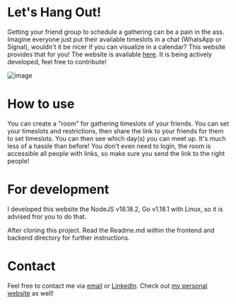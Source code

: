 # Let's Hang Out!
 
Getting your friend group to schedule a gathering can be a pain in the ass. Imagine everyone just put their available timeslots in a chat (WhatsApp or Signal), wouldn't it be nicer if you can visualize in a calendar? This website provides that for you! The website is available [here](https://lets-hang-out.vercel.app/). It is being actively developed, feel free to contribute!

![image](https://github.com/thematthewko114/lets_hang_out/assets/69320035/9bff54fa-ed02-473b-8bca-6bc9b949d9ff)

# How to use

You can create a "room" for gathering timeslots of your friends. You can set your timeslots and restrictions, then share the link to your friends for them to set timeslots. You can then see which day(s) you can meet up. It's much less of a hassle than before! You don't even need to login, the room is accessible all people with links, so make sure you send the link to the right people!

# For development

I developed this website the NodeJS v18.18.2, Go v1.18.1 with Linux, so it is advised fror you to do that.

After cloning this project. Read the Readme.md within the frontend and backend directory for further instructions.

# Contact

Feel free to contact me via [email](mailto:iammatthewko114dev@gmail.com) or [LinkedIn](https://www.linkedin.com/in/thematthewko114/). Check out [my personal website](https://thematthewko114.com) as well!